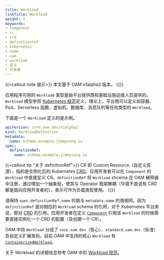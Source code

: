 ```yaml
---
title: Workload
linkTitle: Workload
weight: 1
keywords:
- component
- cr
- crd
- definitionref
- kubernetes
- name
- oam
- workload
- 定义
- 开发者
---
```



{{<callout note 提示>}}
本文基于 OAM v1alpha2 版本。
{{</callout>}}

应用程序可用的 `Workload` 类型是由平台提供商和基础设施运维人员提供的。`Workload` 模型参照 [Kubernetes 规范](https://kubernetes.io/docs/concepts/overview/working-with-objects/kubernetes-objects/#required-fields)定义，理论上，平台商可以定义如容器、Pod、Serverless 函数、虚拟机、数据库、消息队列等任何类型的 `Workload`。

下面是一个 `Workload` 定义的是示例。

```yaml
apiVersion: core.oam.dev/v1alpha2
kind: WorkloadDefinition
metadata:
  name: schema.example.jimmysong.io
spec:
  definitionRef:
    name: schema.example.jimmysong.io
```

{{<callout tip "关于 definitionRef">}}
CR 即 Custom Resource（自定义资源），指的是实例化后的 Kubernetes [CRD](https://kubernetes.io/docs/concepts/extend-kubernetes/api-extension/custom-resources/)。应用开发者可以在 `Component` 的 `Workload` 中直接定义 CR。`definitionRef` 将 `Workload` shcema 在 OAM 解释器中注册，通过增加一个抽象层，使其与 Operator 框架解耦（毕竟不是说有 CRD 都是面向应用开发者的），表示可作为负载类型使用。
{{</callout>}}

请保持 `spec.definitionRef.name` 的值与 `metadata.name` 的值相同，因为 `definitionRef` 是对相应的 `Workload` schema 的引用，对于 Kubernetes 平台来说，即对 [CRD](https://kubernetes.io/docs/concepts/extend-kubernetes/api-extension/custom-resources/) 的引用。应用开发者在定义 [`Component`](../component) 引用该 `Workload` 的时候需要直接实例化一个 CRD 的配置（及创建一个 CR）。

OAM 中将 `Workload` 分成了 `core.oam.dev`（核心）、`standard.oam.dev`（标准）及自定义扩展类别。目前 OAM 中支持的核心 `Workload` 有 [`ContainerizedWorkload`](https://github.com/oam-dev/spec/blob/master/core/workloads/containerized_workload/containerized_workload.md)。

关于 Workload 的详细信息参考 OAM 中的 [Workload 规范](https://github.com/oam-dev/spec/blob/master/3.workload.md)。
